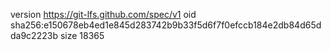 version https://git-lfs.github.com/spec/v1
oid sha256:e150678eb4ed1e845d283742b9b33f5d6f7f0efccb184e2db84d65dda9c2223b
size 18365
